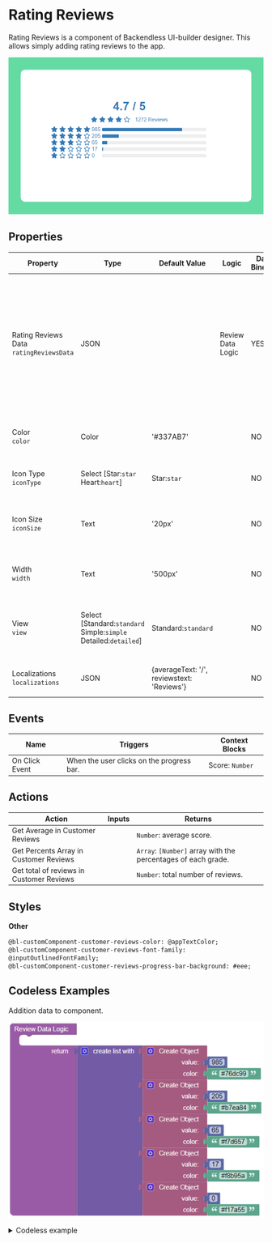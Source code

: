 # Rating Reviews

Rating Reviews is a component of Backendless UI-builder designer. This allows simply adding rating reviews to the app.

<p align="center">
  <img src="./thumbnail.png" alt="main thumbnail" width="780"/>
</p>

## Properties

| Property                                    | Type                                                                     | Default Value                              | Logic             | Data Binding | UI Setting | Description                                                                                                                                               |
|---------------------------------------------|--------------------------------------------------------------------------|--------------------------------------------|-------------------|--------------|------------|-----------------------------------------------------------------------------------------------------------------------------------------------------------|
| Rating Reviews Data<br/>`ratingReviewsData` | JSON                                                                     |                                            | Review Data Logic | YES          | YES        | This handler adds review data for component. Watch [Codeless Examples](#codeless-examples). Signature of Review Data: `[{value: Number, color: String}]`. |
| Color<br/>`color`                           | Color                                                                    | '#337AB7'                                  |                   | NO           | YES        | This is a handler that controls component main color.                                                                                                     |
| Icon Type<br/>`iconType`                    | Select [Star:`star`<br/>Heart:`heart`]                                   | Star:`star`                                |                   | NO           | YES        | This is a handler that controls icon type.                                                                                                                |
| Icon Size<br/>`iconSize`                    | Text                                                                     | '20px'                                     |                   | NO           | YES        | This is a handler that controls icon size(only 'px').                                                                                                     |
| Width<br/>`width`                           | Text                                                                     | '500px'                                    |                   | NO           | YES        | This is a handler that controls component width.                                                                                                          |
| View<br/>`view`                             | Select [Standard:`standard`<br/>Simple:`simple`<br/>Detailed:`detailed`] | Standard:`standard`                        |                   | NO           | YES        | This is a handler that controls different views of the component.                                                                                         |
| Localizations<br/>`localizations`           | JSON                                                                     | {averageText: '/', reviewstext: 'Reviews'} |                   | NO           | YES        | This is a handler that controls text labels.                                                                                                              |

## Events

| Name           | Triggers                                  | Context Blocks  |
|----------------|-------------------------------------------|-----------------|
| On Click Event | When the user clicks on the progress bar. | Score: `Number` |

## Actions

| Action                                   | Inputs | Returns                                                       |
|------------------------------------------|--------|---------------------------------------------------------------|
| Get Average in Customer Reviews          |        | `Number`: average score.                                       |
| Get Percents Array in Customer Reviews   |        | `Array`: `[Number]` array with the percentages of each grade. |
| Get total of reviews in Customer Reviews |        | `Number`: total number of reviews.

## Styles

**Other**
````
@bl-customComponent-customer-reviews-color: @appTextColor;
@bl-customComponent-customer-reviews-font-family: @inputOutlinedFontFamily;
@bl-customComponent-customer-reviews-progress-bar-background: #eee;
````

## Codeless Examples

Addition data to component.

![addition-data-example](./example-images/customer-reviews-example.png)

<details><summary>Codeless example</summary>

````javascript
<block xmlns="http://www.w3.org/1999/xhtml" type="lists_create_with" id=".t,UvW@3`Hy(@i,NZ$/?" x="216" y="105"><mutation items="5"></mutation><value name="ADD0"><block type="create_object" id="GuR+H}c9R!%,SI[Hbpk["><mutation><properties><item id="property" prop-name="value"></item><item id="property" prop-name="color"></item></properties></mutation><value name="create_object_mutator_container_properties_stack_property0"><block type="math_number" id="Q)gD]4PV.~`he(S_yd7E"><field name="NUM">985</field></block></value><value name="create_object_mutator_container_properties_stack_property1"><block type="text" id="={:X={dvUeX+}+$q(vs3"><field name="TEXT">#76dc99</field></block></value></block></value><value name="ADD1"><block type="create_object" id="~33q:1?@w;8[bRz$.L2p"><mutation><properties><item id="property" prop-name="value"></item><item id="property" prop-name="color"></item></properties></mutation><value name="create_object_mutator_container_properties_stack_property0"><block type="math_number" id="h,M+)/L=y56.uI7[R%HN"><field name="NUM">205</field></block></value><value name="create_object_mutator_container_properties_stack_property1"><block type="text" id="xX2JtD8,z:CBoH6+ePd$"><field name="TEXT">#b7ea84</field></block></value></block></value><value name="ADD2"><block type="create_object" id="M`6xZK{7_t[i`2-?%(+8"><mutation><properties><item id="property" prop-name="value"></item><item id="property" prop-name="color"></item></properties></mutation><value name="create_object_mutator_container_properties_stack_property0"><block type="math_number" id="cdspatulQBXL}FBQ3fB:"><field name="NUM">65</field></block></value><value name="create_object_mutator_container_properties_stack_property1"><block type="text" id=")4[_o*qqDjbg0Gre8%M!"><field name="TEXT">#f7d657</field></block></value></block></value><value name="ADD3"><block type="create_object" id="3]BW$qx+Z1[sY]Zeo3Rh"><mutation><properties><item id="property" prop-name="value"></item><item id="property" prop-name="color"></item></properties></mutation><value name="create_object_mutator_container_properties_stack_property0"><block type="math_number" id="p//39aXnc3W[R%@|9Sio"><field name="NUM">17</field></block></value><value name="create_object_mutator_container_properties_stack_property1"><block type="text" id="zde*R7c=%gzIFon9;~oz"><field name="TEXT">#f8b95a</field></block></value></block></value><value name="ADD4"><block type="create_object" id="%S`cPN!GhA{|A7rMg]8~"><mutation><properties><item id="property" prop-name="value"></item><item id="property" prop-name="color"></item></properties></mutation><value name="create_object_mutator_container_properties_stack_property0"><block type="math_number" id="p;IP^KA0nT`NtKGN:-I/"><field name="NUM">0</field></block></value><value name="create_object_mutator_container_properties_stack_property1"><block type="text" id="SeF@tc~qSTZ6NS.%R{9~"><field name="TEXT">#f17a55</field></block></value></block></value></block>
````
</details>
